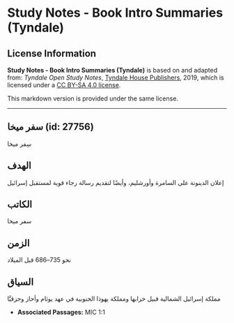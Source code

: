 # Study Notes - Book Intro Summaries (Tyndale)

## License Information

**Study Notes - Book Intro Summaries (Tyndale)** is based on and adapted from: _Tyndale Open Study Notes_, [Tyndale House Publishers](https://tyndaleopenresources.com/), 2019, which is licensed under a [CC BY-SA 4.0 license](https://creativecommons.org/licenses/by-sa/4.0/legalcode.en).

This markdown version is provided under the same license.



--------------------------------

## سفر ميخا (id: 27756)

سِفر ميخا

الهدف
-----

إعلان الدينونة على السامرة وأورشليم، وأيضًا لتقديم رسالة رجاء قوية لمستقبل إسرائيل

الكاتب
------

سفر ميخا

الزمن
-----

نحو 735–686 قبل الميلاد

السياق
------

مملكة إسرائيل الشمالية قبيل خرابها ومملكة يهوذا الجنوبية في عهد يوثام وأحاز وحزقيَّا

* **Associated Passages:** MIC 1:1

